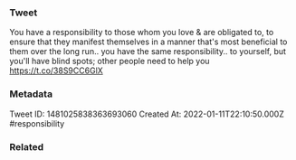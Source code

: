 ### Tweet
You have a responsibility to those whom you love &amp; are obligated to, to ensure that they manifest themselves in a manner that's most beneficial to them over the long run.. you have the same responsibility.. to yourself, but you'll have blind spots; other people need to help you https://t.co/38S9CC6GlX

### Metadata
Tweet ID: 1481025838363693060
Created At: 2022-01-11T22:10:50.000Z
#responsibility

### Related

